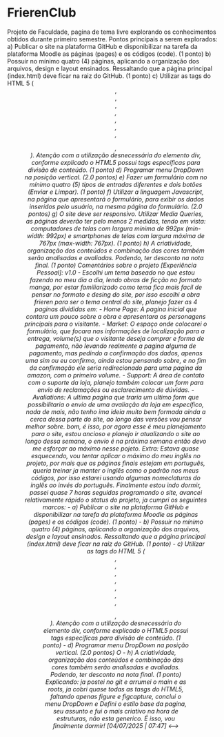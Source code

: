 # FrierenClub
<!-->
Projeto de Faculdade, pagina de tema livre explorando os conhecimentos obtidos durante primeiro semestre.

Pontos principais a serem explorados:
a) Publicar o site na plataforma GitHub e disponibilizar na tarefa da plataforma
Moodle as páginas (pages) e os códigos (code). (1 ponto)
b) Possuir no mínimo quatro (4) páginas, aplicando a organização dos arquivos,
design e layout ensinados. Ressaltando que a página principal (index.html)
deve ficar na raiz do GitHub. (1 ponto)
c) Utilizar as tags do HTML 5 (<header>, <nav>, <main>, <address> <section>,
<article>, <aside>, <footer>, <figure>, <figcaption>). Atenção com a utilização
desnecessária do elemento div, conforme explicado o HTML5 possui tags
específicas para divisão de conteúdo. (1 ponto)
d) Programar menu DropDown na posição vertical. (2.0 pontos)
e) Fazer um formulário com no mínimo quatro (5) tipos de entradas diferentes e
dois botões (Enviar e Limpar). (1 ponto)
f) Utilizar a linguagem Javascript, na página que apresentará o formulário, para
exibir os dados inseridos pelo usuário, na mesma página do formulário. (2.0
pontos)
g) O site deve ser responsivo. Utilizar Media Queries, as páginas deverão ter pelo
menos 2 medidas, tendo em vista: computadores de telas com largura mínima de
992px (min-width: 992px) e smartphones de telas com largura máxima de 767px
(max-width: 767px). (1 ponto)
h) A criatividade, organização dos conteúdos e combinação das cores também
serão analisadas e avaliadas. Podendo, ter desconto na nota final. (1 ponto)

Comentários sobre o projeto [Experiência Pessoal]:
v1.0
- Escolhi um tema baseado no que estou fazendo no meu dia a dia, lendo obras de ficção no formato manga, por estar familiarizado como tema fica mais facil de pensar no formato e desing do site, por isso escolhi a obra frieren para ser o tema central do site, planejo fazer as 4 paginas divididas em:
    - Home Page: A pagina inicial que contara um pouco sobre a obra e apresentara os personagens principais para o visitante.
    - Market: O espaço onde colocarei o formulário, que focara nas informações de localização para a entrega, volume(s) que o visitante deseja comprar e forma de pagamento, não levando realmente a pagina alguma de pagamento, mas pedindo a confirmação dos dados, apenas uma sim ou eu confirmo, ainda estou pensando sobre, e no fim da confirmação ele seria redirecionado para uma pagina da amazon, com o primeiro volume.
    - Support: A área de contato com o suporte da loja, planejo também colocar um form para envio de reclamações ou esclarecimento de dúvidas.
    - Avaliations: A ultima pagina que traria um ultimo form que possíbilitaria o envio de uma avaliação da loja em específico, nada de mais, não tenho ima ideia muito bem formada ainda a cerca dessa parte do site, ao longo das versões vou pensar melhor sobre.
bom, é isso, por agora esse é meu planejamento para o site, estou ancioso e planejo ir atualizando o site ao longo dessa semana, o envio é na próxima semana então devo me esforçar ao máximo nesse pojeto.

Extra: Estava quase esquecendo, vou tentar aplicar o máximo do meu inglês no projeto, por mais que as páginas finais estejam em português, queria treinar ja manter o inglês como o padrão nos meus códigos, por isso estarei usando algumas nomeclaturas do inglês ao invés do português.

Finalmente estou indo dormir, passei quase 7 horas seguidas programando o site, avancei relativamente rápido o status do projeto, ja cumpri os seguintes marcos:
    - a) Publicar o site na plataforma GitHub e disponibilizar na tarefa da plataforma
      Moodle as páginas (pages) e os códigos (code). (1 ponto)
    - b) Possuir no mínimo quatro (4) páginas, aplicando a organização dos arquivos,
      design e layout ensinados. Ressaltando que a página principal (index.html)
      deve ficar na raiz do GitHub. (1 ponto)
    - c) Utilizar as tags do HTML 5 (<header>, <nav>, <main>, <address> <section>,
      <article>, <aside>, <footer>, <figure>, <figcaption>). Atenção com a utilização
      desnecessária do elemento div, conforme explicado o HTML5 possui tags
      específicas para divisão de conteúdo. (1 ponto)
    - d) Programar menu DropDown na posição vertical. (2.0 pontos) O
    - h) A criatividade, organização dos conteúdos e combinação das cores também
      serão analisadas e avaliadas. Podendo, ter desconto na nota final. (1 ponto)
Explicando: ja postei no git e arrumei o main e as roots, ja cobri quase todas as tasgs do HTML5, faltando apenas figure e figcapture, conclui o menu DropDown e Defini o estilo base da pagina, seu assunto e fui o mais criativo na hora de estruturas, não esta generico. É isso, vou finalmente dormir!
[04/07/2025 | 07:47]
<-->
